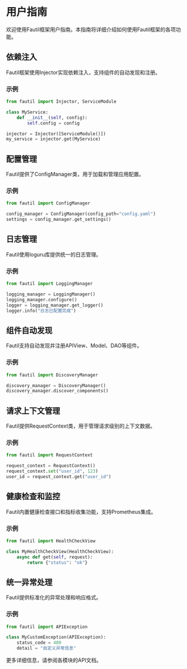 # 用户指南

欢迎使用Fautil框架用户指南。本指南将详细介绍如何使用Fautil框架的各项功能。

## 依赖注入

Fautil框架使用Injector实现依赖注入，支持组件的自动发现和注册。

### 示例

```python
from fautil import Injector, ServiceModule

class MyService:
    def __init__(self, config):
        self.config = config

injector = Injector([ServiceModule()])
my_service = injector.get(MyService)
```

## 配置管理

Fautil提供了ConfigManager类，用于加载和管理应用配置。

### 示例

```python
from fautil import ConfigManager

config_manager = ConfigManager(config_path="config.yaml")
settings = config_manager.get_settings()
```

## 日志管理

Fautil使用loguru库提供统一的日志管理。

### 示例

```python
from fautil import LoggingManager

logging_manager = LoggingManager()
logging_manager.configure()
logger = logging_manager.get_logger()
logger.info("日志已配置完成")
```

## 组件自动发现

Fautil支持自动发现并注册APIView、Model、DAO等组件。

### 示例

```python
from fautil import DiscoveryManager

discovery_manager = DiscoveryManager()
discovery_manager.discover_components()
```

## 请求上下文管理

Fautil提供RequestContext类，用于管理请求级别的上下文数据。

### 示例

```python
from fautil import RequestContext

request_context = RequestContext()
request_context.set("user_id", 123)
user_id = request_context.get("user_id")
```

## 健康检查和监控

Fautil内置健康检查接口和指标收集功能，支持Prometheus集成。

### 示例

```python
from fautil import HealthCheckView

class MyHealthCheckView(HealthCheckView):
    async def get(self, request):
        return {"status": "ok"}
```

## 统一异常处理

Fautil提供标准化的异常处理和响应格式。

### 示例

```python
from fautil import APIException

class MyCustomException(APIException):
    status_code = 400
    detail = "自定义异常信息"
```

更多详细信息，请参阅各模块的API文档。
